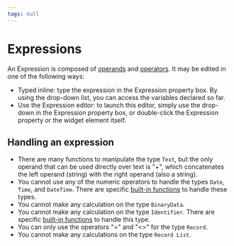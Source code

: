 ```yaml
---
tags: null
---
```


# Expressions

An Expression is composed of [operands](https://github.com/danielmarquespt/docs-product/tree/e7ea3f444d5129dab245c69ab72ae091554bc4fb/src/ref/logic/expressions/operands.md%3E) and [operators](https://github.com/danielmarquespt/docs-product/tree/e7ea3f444d5129dab245c69ab72ae091554bc4fb/src/ref/logic/expressions/operators.md%3E). It may be edited in one of the following ways:

* Typed inline: type the expression in the Expression property box. By using the drop-down list, you can access the variables declared so far.
* Use the Expression editor: to launch this editor, simply use the drop-down in the Expression property box, or double-click the Expression property or the widget element itself.

## Handling an expression

* There are many functions to manipulate the type `Text`, but the only operand that can be used directly over text is "+", which concatenates the left operand \(string\) with the right operand \(also a string\).
* You cannot use any of the numeric operators to handle the types `Date`, `Time`, and `DateTime`. There are specific [built-in functions](https://github.com/danielmarquespt/docs-product/tree/e7ea3f444d5129dab245c69ab72ae091554bc4fb/src/ref/lang/auto/builtinfunction.Date%20and%20Time.final.md%3E) to handle these types.
* You cannot make any calculation on the type `BinaryData`.
* You cannot make any calculation on the type `Identifier`. There are specific [built-in functions](https://github.com/danielmarquespt/docs-product/tree/e7ea3f444d5129dab245c69ab72ae091554bc4fb/src/ref/lang/auto/builtinfunction.Data%20Conversion.final.md%3E) to handle this type.
* You can only use the operators "=" and "&lt;&gt;" for the type `Record`.
* You cannot make any calculations on the type `Record List`.

